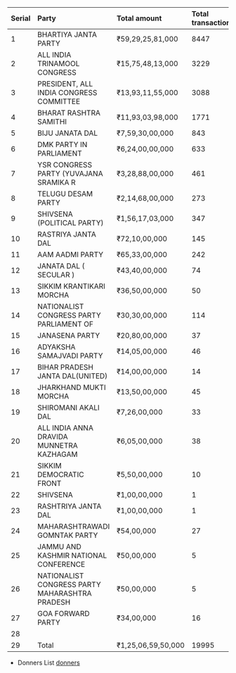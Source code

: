 | Serial | Party                                          | Total amount       | Total transactions | Percentage  |
| :----- | :--------------------------------------------- | :----------------- | :----------------- | :---------- |
| 1      | BHARTIYA JANTA PARTY                           | ₹59,29,25,81,000   | 8447               | 47.4090518% |
| 2      | ALL INDIA TRINAMOOL CONGRESS                   | ₹15,75,48,13,000   | 3229               | 12.5972041% |
| 3      | PRESIDENT, ALL INDIA CONGRESS COMMITTEE        | ₹13,93,11,55,000   | 3088               | 11.139047%  |
| 4      | BHARAT RASHTRA SAMITHI                         | ₹11,93,03,98,000   | 1771               | 9.5392855%  |
| 5      | BIJU JANATA DAL                                | ₹7,59,30,00,000    | 843                | 6.0711968%  |
| 6      | DMK PARTY IN PARLIAMENT                        | ₹6,24,00,00,000    | 633                | 4.9893676%  |
| 7      | YSR CONGRESS PARTY (YUVAJANA SRAMIKA R         | ₹3,28,88,00,000    | 461                | 2.6296526%  |
| 8      | TELUGU DESAM PARTY                             | ₹2,14,68,00,000    | 273                | 1.7165344%  |
| 9      | SHIVSENA (POLITICAL PARTY)                     | ₹1,56,17,03,000    | 347                | 1.2487036%  |
| 10     | RASTRIYA JANTA DAL                             | ₹72,10,00,000      | 145                | 0.5764958%  |
| 11     | AAM AADMI PARTY                                | ₹65,33,00,000      | 242                | 0.5223644%  |
| 12     | JANATA DAL ( SECULAR )                         | ₹43,40,00,000      | 74                 | 0.3470169%  |
| 13     | SIKKIM KRANTIKARI MORCHA                       | ₹36,50,00,000      | 50                 | 0.291846%   |
| 14     | NATIONALIST CONGRESS PARTY PARLIAMENT OF       | ₹30,30,00,000      | 114                | 0.2422722%  |
| 15     | JANASENA PARTY                                 | ₹20,80,00,000      | 37                 | 0.1663123%  |
| 16     | ADYAKSHA SAMAJVADI PARTY                       | ₹14,05,00,000      | 46                 | 0.1123407%  |
| 17     | BIHAR PRADESH JANTA DAL(UNITED)                | ₹14,00,00,000      | 14                 | 0.1119409%  |
| 18     | JHARKHAND MUKTI MORCHA                         | ₹13,50,00,000      | 45                 | 0.107943%   |
| 19     | SHIROMANI AKALI DAL                            | ₹7,26,00,000       | 33                 | 0.0580494%  |
| 20     | ALL INDIA ANNA DRAVIDA MUNNETRA KAZHAGAM       | ₹6,05,00,000       | 38                 | 0.0483745%  |
| 21     | SIKKIM DEMOCRATIC FRONT                        | ₹5,50,00,000       | 10                 | 0.0439768%  |
| 22     | SHIVSENA                                       | ₹1,00,00,000       | 1                  | 0.0079958%  |
| 23     | RASHTRIYA JANTA DAL                            | ₹1,00,00,000       | 1                  | 0.0079958%  |
| 24     | MAHARASHTRAWADI GOMNTAK PARTY                  | ₹54,00,000         | 27                 | 0.0043177%  |
| 25     | JAMMU AND KASHMIR NATIONAL CONFERENCE          | ₹50,00,000         | 5                  | 0.0039979%  |
| 26     | NATIONALIST CONGRESS PARTY MAHARASHTRA PRADESH | ₹50,00,000         | 5                  | 0.0039979%  |
| 27     | GOA FORWARD PARTY                              | ₹34,00,000         | 16                 | 0.0027186%  |
| 28     |                                                |                    |                    | NaN%        |
| 29     | Total                                          | ₹1,25,06,59,50,000 | 19995              | 100%        |


- Donners List [donners](./donners.md)
